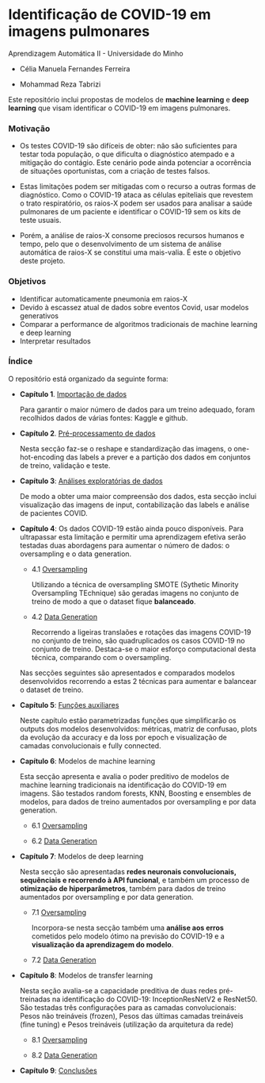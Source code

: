 # Identificação de COVID-19 em imagens pulmonares

Aprendizagem Automática II - Universidade do Minho

* Célia Manuela Fernandes Ferreira

* Mohammad Reza Tabrizi

Este repositório inclui propostas de modelos de <b>machine learning</b> e <b>deep learning</b> que visam identificar o COVID-19 em imagens pulmonares.

### Motivação
* Os testes COVID-19 são difíceis de obter: não são suficientes para testar toda população, o que dificulta o diagnóstico atempado e a mitigação do contágio. Este cenário pode ainda potenciar a ocorrência de situações oportunistas, com a criação de testes falsos.

* Estas limitações podem ser mitigadas com o recurso a outras formas de diagnóstico. Como o COVID-19 ataca as células epiteliais que revestem o trato respiratório, os raios-X podem ser usados para analisar a saúde pulmonares de um paciente e identificar o COVID-19 sem os kits de teste usuais.

* Porém, a análise de raios-X consome preciosos recursos humanos e tempo, pelo que o desenvolvimento de um sistema de análise automática de raios-X se constitui uma mais-valia. É este o objetivo deste projeto. 


### Objetivos

- Identificar automaticamente pneumonia em raios-X
- Devido à escassez atual de dados sobre eventos Covid, usar modelos generativos
- Comparar a performance de algoritmos tradicionais de machine learning e deep learning
- Interpretar resultados


### Índice

O repositório está organizado da seguinte forma:

* <b>Capítulo 1</b>. [Importação de dados](https://github.com/celiaferreira/Covid19_RX/blob/master/1_ImportarDados.ipynb)

  Para garantir o maior número de dados para um treino adequado, foram recolhidos dados de várias fontes: Kaggle e github.

* <b>Capítulo 2</b>. [Pré-processamento de dados](https://github.com/celiaferreira/Covid19_RX/blob/master/2_PreProcessamento.ipynb)

  Nesta secção faz-se o reshape e standardização das imagens, o one-hot-encoding das labels a prever e a partição dos dados em conjuntos de treino, validação e teste.
  
* <b>Capítulo 3</b>: [Análises exploratórias de dados](https://github.com/celiaferreira/Covid19_RX/blob/master/3_AnaliseDados.ipynb)
  
  De modo a obter uma maior compreensão dos dados, esta secção inclui visualização das imagens de input, contabilização das labels e análise de pacientes COVID.

* <b>Capítulo 4</b>: Os dados COVID-19 estão ainda pouco disponíveis. Para ultrapassar esta limitação e permitir uma aprendizagem efetiva serão testadas duas abordagens para aumentar o número de dados: o oversampling e o data generation.

  - 4.1 [Oversampling](https://github.com/celiaferreira/Covid19_RX/blob/master/4_1_Oversampling_SMOTE.ipynb)

    Utilizando a técnica de oversampling SMOTE (Sythetic Minority Oversampling TEchnique) são geradas imagens no conjunto de treino de modo a que o dataset fique <b>balanceado</b>.
    
    
  - 4.2 [Data Generation](https://) 
  
    Recorrendo a ligeiras translaões e rotações das imagens COVID-19 no conjunto de treino, são quadruplicados os casos COVID-19 no conjunto de treino. Destaca-se o maior esforço computacional desta técnica, comparando com o oversampling.

  Nas secções seguintes são apresentados e comparados modelos desenvolvidos recorrendo a estas 2 técnicas para aumentar e balancear o dataset de treino.


* <b>Capítulo 5</b>: [Funções auxiliares](https://github.com/celiaferreira/Covid19_RX/blob/master/5_FuncoesAuxiliares.ipynb)

  Neste capítulo estão parametrizadas funções que simplificarão os outputs dos modelos desenvolvidos: métricas, matriz de confusao, plots da evolução da accuracy e da loss por epoch e visualização de camadas convolucionais e fully connected.

* <b>Capítulo 6</b>: Modelos de machine learning

  Esta secção apresenta e avalia o poder preditivo de modelos de machine learning tradicionais na identificação do COVID-19 em imagens.
  São testados random forests, KNN, Boosting e ensembles de modelos, para dados de treino aumentados por oversampling e por data generation.

  - 6.1 [Oversampling](https://github.com/celiaferreira/Covid19_RX/blob/master/6_1_MachineLearning_SMOTE.ipynb)

  - 6.2 [Data Generation](https://) 
  

* <b>Capítulo 7</b>: Modelos de deep learning

    Nesta secção são apresentadas <b>redes neuronais convolucionais, sequênciais e recorrendo à API funcional</b>, e também um processo de <b>otimização de hiperparâmetros</b>, também para dados de treino aumentados por oversampling e por data generation.

  - 7.1 [Oversampling](https://github.com/celiaferreira/Covid19_RX/blob/master/7_1_DeepLearning_SMOTE.ipynb)
  
    Incorpora-se nesta secção também uma <b>análise aos erros</b> cometidos pelo modelo ótimo na previsão do COVID-19 e a <b>visualização da aprendizagem do modelo</b>.

  - 7.2 [Data Generation](https://) 
  
  
* <b>Capítulo 8</b>: Modelos de transfer learning

  Nesta seção avalia-se a capacidade preditiva de duas redes pré-treinadas na identificação do COVID-19: InceptionResNetV2 e ResNet50.
  São testadas três configurações para as camadas convolucionais: Pesos não treináveis (frozen), Pesos das últimas camadas treináveis (fine tuning) e Pesos treináveis (utilização da arquitetura da rede)

  - 8.1 [Oversampling](https://github.com/celiaferreira/Covid19_RX/blob/master/8_1_TransferLearning_SMOTE.ipynb)

  - 8.2 [Data Generation](https://) 


* <b>Capítulo 9</b>: [Conclusões](https://)

